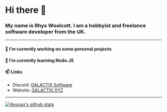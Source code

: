 # Hi there 👋
### My name is Rhys Woolcott. I am a hobbyist and freelance software developer from the UK.
---
#### 🔭 I’m currently working on some personal projects
#### 🌱 I’m currently learning Node.JS
#### 📫 Links
- Discord: [GALACTIX Software](https://discord.gg/vabD3Fg)
- Website: [GALACTIX.XYZ](https://galactix.xyz)
---
[![Anurag's github stats](https://github-readme-stats.vercel.app/api?username=Rhys-Woolcott&show_icons=true&theme=radical)]()
